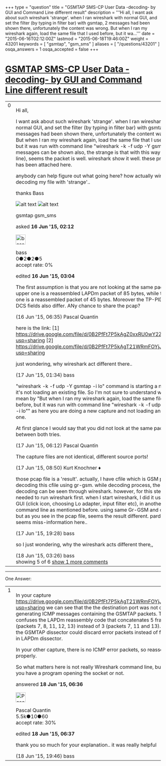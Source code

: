 +++
type = "question"
title = "GSMTAP SMS-CP User Data -decoding- by GUI and Command Line different result"
description = '''Hi all, I want ask about such wireshark &#x27;strange&#x27;. when I ran wireshark with normal GUI, and set the filter (by typing in filter bar) with gsmtap, 2 messages had been shown there, unfortunately the content was wrong. But when I ran my wireshark again, load the same file that I used before, but it wa...'''
date = "2015-06-16T02:12:00Z"
lastmod = "2015-06-18T19:46:00Z"
weight = 43201
keywords = [ "gsmtap", "gsm_sms" ]
aliases = [ "/questions/43201" ]
osqa_answers = 1
osqa_accepted = false
+++

<div class="headNormal">

# [GSMTAP SMS-CP User Data -decoding- by GUI and Command Line different result](/questions/43201/gsmtap-sms-cp-user-data-decoding-by-gui-and-command-line-different-result)

</div>

<div id="main-body">

<div id="askform">

<table id="question-table" style="width:100%;"><colgroup><col style="width: 50%" /><col style="width: 50%" /></colgroup><tbody><tr class="odd"><td style="width: 30px; vertical-align: top"><div class="vote-buttons"><span id="post-43201-upvote" class="ajax-command post-vote up" rel="nofollow" title="I like this post (click again to cancel)"> </span><div id="post-43201-score" class="post-score" title="current number of votes">0</div><span id="post-43201-downvote" class="ajax-command post-vote down" rel="nofollow" title="I dont like this post (click again to cancel)"> </span> <span id="favorite-mark" class="ajax-command favorite-mark" rel="nofollow" title="mark/unmark this question as favorite (click again to cancel)"> </span><div id="favorite-count" class="favorite-count"></div></div></td><td><div id="item-right"><div class="question-body"><p>Hi all,</p><p>I want ask about such wireshark 'strange'. when I ran wireshark with normal GUI, and set the filter (by typing in filter bar) with gsmtap, 2 messages had been shown there, unfortunately the content was wrong. But when I ran my wireshark again, load the same file that I used before, but it was run with command line "wireshark -k -f udp -Y gsmtap -i lo". 2 messages can be shown also, the strange is that with this way (command line), seems the packet is well. wireshark show it well. these printscreen has been attached here.</p><p>anybody can help figure out what going here? how actually wireshark decoding my file with 'strange'..</p><p>thanks Bass</p><p><img src="https://osqa-ask.wireshark.org/upfiles/2smswrong.png" alt="alt text" /> <img src="https://osqa-ask.wireshark.org/upfiles/using_wireshark_script.png" alt="alt text" /></p></div><div id="question-tags" class="tags-container tags"><span class="post-tag tag-link-gsmtap" rel="tag" title="see questions tagged &#39;gsmtap&#39;">gsmtap</span> <span class="post-tag tag-link-gsm_sms" rel="tag" title="see questions tagged &#39;gsm_sms&#39;">gsm_sms</span></div><div id="question-controls" class="post-controls"></div><div class="post-update-info-container"><div class="post-update-info post-update-info-user"><p>asked <strong>16 Jun '15, 02:12</strong></p><img src="https://secure.gravatar.com/avatar/bd24f32fb23479c997d1c603e5b6bff0?s=32&amp;d=identicon&amp;r=g" class="gravatar" width="32" height="32" alt="bass&#39;s gravatar image" /><p><span>bass</span><br />
<span class="score" title="0 reputation points">0</span><span title="2 badges"><span class="badge1">●</span><span class="badgecount">2</span></span><span title="2 badges"><span class="silver">●</span><span class="badgecount">2</span></span><span title="5 badges"><span class="bronze">●</span><span class="badgecount">5</span></span><br />
<span class="accept_rate" title="Rate of the user&#39;s accepted answers">accept rate:</span> <span title="bass has no accepted answers">0%</span></p></img></div><div class="post-update-info post-update-info-edited"><p><span> edited <strong>16 Jun '15, 03:04</strong> </span></p></div></div><div id="comments-container-43201" class="comments-container"><span id="43204"></span><div id="comment-43204" class="comment"><div id="post-43204-score" class="comment-score"></div><div class="comment-text"><p>The first assumption is that you are not looking at the same packet: the upper one is a reassembled LAPDm packet of 85 bytes, while the lower one is a reassembled packet of 45 bytes. Moreover the TP-PID and TP-DCS fields also differ. ANy chance to share the pcap?</p></div><div id="comment-43204-info" class="comment-info"><span class="comment-age">(16 Jun '15, 06:35)</span> <span class="comment-user userinfo">Pascal Quantin</span></div></div><span id="43232"></span><div id="comment-43232" class="comment"><div id="post-43232-score" class="comment-score"></div><div class="comment-text"><p>here is the link: [1] <a href="https://drive.google.com/file/d/0B2PfFt7P5kAgZ0xxRU0wY2ZHaXM/view?usp=sharing">https://drive.google.com/file/d/0B2PfFt7P5kAgZ0xxRU0wY2ZHaXM/view?usp=sharing</a> [2] <a href="https://drive.google.com/file/d/0B2PfFt7P5kAgT21WRmFOYjJBMTg/view?usp=sharing">https://drive.google.com/file/d/0B2PfFt7P5kAgT21WRmFOYjJBMTg/view?usp=sharing</a></p><p>just wondering, why wireshark act different there..</p></div><div id="comment-43232-info" class="comment-info"><span class="comment-age">(17 Jun '15, 01:34)</span> <span class="comment-user userinfo">bass</span></div></div><span id="43247"></span><div id="comment-43247" class="comment"><div id="post-43247-score" class="comment-score"></div><div class="comment-text"><p>"wireshark -k -f udp -Y gsmtap -i lo" command is starting a new capture, it's not loading an existing file. So I'm not sure to understand what you mean by "But when I ran my wireshark again, load the same file that I used before, but it was run with command line "wireshark -k -f udp -Y gsmtap -i lo"" as here you are doing a new capture and not loading an existing one.</p><p>At first glance I would say that you did not look at the same packets between both tries.</p></div><div id="comment-43247-info" class="comment-info"><span class="comment-age">(17 Jun '15, 06:12)</span> <span class="comment-user userinfo">Pascal Quantin</span></div></div><span id="43268"></span><div id="comment-43268" class="comment"><div id="post-43268-score" class="comment-score"></div><div class="comment-text"><p>The capture files are not identical, different source ports!</p></div><div id="comment-43268-info" class="comment-info"><span class="comment-age">(17 Jun '15, 08:50)</span> <span class="comment-user userinfo">Kurt Knochner ♦</span></div></div><span id="43292"></span><div id="comment-43292" class="comment"><div id="post-43292-score" class="comment-score"></div><div class="comment-text"><p>those pcap file is a 'result'. actually, I have cfile which is GSM packet, then decoding this cfile using gr-gsm. while decoding process, the result of decoding can be seen through wireshark. however, for this step, of course needed to run wireshark first. when I start wireshark, I did it using normal GUI (click icon, choosing Lo adapter, input filter etc), in another session by command line as mentioned before. using same Gr-GSM and cfile source, but as you see in the pcap file, seems the result different. pardon me for seems miss-information here..</p></div><div id="comment-43292-info" class="comment-info"><span class="comment-age">(17 Jun '15, 19:28)</span> <span class="comment-user userinfo">bass</span></div></div><span id="43320"></span><div id="comment-43320" class="comment not_top_scorer"><div id="post-43320-score" class="comment-score"></div><div class="comment-text"><p>so I just wondering, why the wireshark acts different there,,</p></div><div id="comment-43320-info" class="comment-info"><span class="comment-age">(18 Jun '15, 03:26)</span> <span class="comment-user userinfo">bass</span></div></div></div><div id="comment-tools-43201" class="comment-tools"><span class="comments-showing"> showing 5 of 6 </span> <a href="#" class="show-all-comments-link">show 1 more comments</a></div><div class="clear"></div><div id="comment-43201-form-container" class="comment-form-container"></div><div class="clear"></div></div></td></tr></tbody></table>

------------------------------------------------------------------------

<div class="tabBar">

<span id="sort-top"></span>

<div class="headQuestions">

One Answer:

</div>

</div>

<span id="43326"></span>

<div id="answer-container-43326" class="answer">

<table style="width:100%;"><colgroup><col style="width: 50%" /><col style="width: 50%" /></colgroup><tbody><tr class="odd"><td style="width: 30px; vertical-align: top"><div class="vote-buttons"><span id="post-43326-upvote" class="ajax-command post-vote up" rel="nofollow" title="I like this post (click again to cancel)"> </span><div id="post-43326-score" class="post-score" title="current number of votes">1</div><span id="post-43326-downvote" class="ajax-command post-vote down" rel="nofollow" title="I dont like this post (click again to cancel)"> </span></div></td><td><div class="item-right"><div class="answer-body"><p>In your capture <a href="https://drive.google.com/file/d/0B2PfFt7P5kAgT21WRmFOYjJBMTg/view?usp=sharing">https://drive.google.com/file/d/0B2PfFt7P5kAgT21WRmFOYjJBMTg/view?usp=sharing</a> we can see that the the destination port was not open, generating ICMP messages containing the GSMTAP packets. This confuses the LAPDm reassembly code that concatenates 5 frames (packets 7, 8, 11, 12, 13) instead of 3 (packets 7, 11 and 13). Eventually the GSMTAP dissector could discard error packets instead of feeding them in LAPDm dissector.</p><p>In your other capture, there is no ICMP error packets, so reassembly works properly.</p><p>So what matters here is not really Wireshark command line, but whether you have a program opening the socket or not.</p></div><div class="answer-controls post-controls"></div><div class="post-update-info-container"><div class="post-update-info post-update-info-user"><p>answered <strong>18 Jun '15, 06:36</strong></p><img src="https://secure.gravatar.com/avatar/713f24fd877861260b71ecd455018625?s=32&amp;d=identicon&amp;r=g" class="gravatar" width="32" height="32" alt="Pascal%20Quantin&#39;s gravatar image" /><p><span>Pascal Quantin</span><br />
<span class="score" title="5544 reputation points"><span>5.5k</span></span><span title="10 badges"><span class="silver">●</span><span class="badgecount">10</span></span><span title="60 badges"><span class="bronze">●</span><span class="badgecount">60</span></span><br />
<span class="accept_rate" title="Rate of the user&#39;s accepted answers">accept rate:</span> <span title="Pascal Quantin has 92 accepted answers">30%</span></p></img></div><div class="post-update-info post-update-info-edited"><p><span> edited <strong>18 Jun '15, 06:37</strong> </span></p></div></div><div id="comments-container-43326" class="comments-container"><span id="43353"></span><div id="comment-43353" class="comment"><div id="post-43353-score" class="comment-score"></div><div class="comment-text"><p>thank you so much for your explanation.. it was really helpful</p></div><div id="comment-43353-info" class="comment-info"><span class="comment-age">(18 Jun '15, 19:46)</span> <span class="comment-user userinfo">bass</span></div></div></div><div id="comment-tools-43326" class="comment-tools"></div><div class="clear"></div><div id="comment-43326-form-container" class="comment-form-container"></div><div class="clear"></div></div></td></tr></tbody></table>

</div>

<div class="paginator-container-left">

</div>

</div>

</div>

